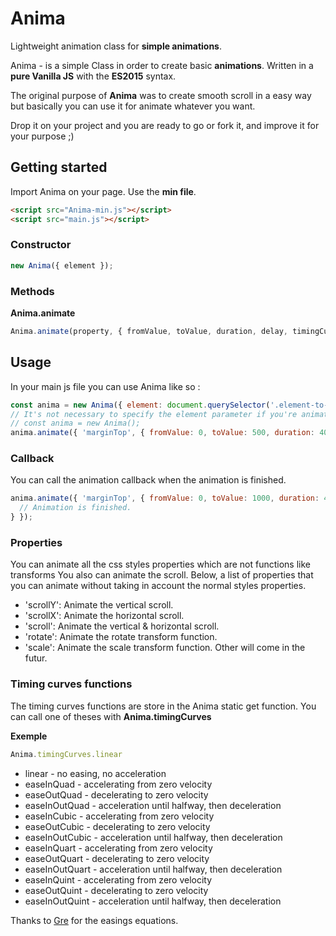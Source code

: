 # Anima
Lightweight animation class for **simple animations**.

Anima - is a simple Class in order to create basic **animations**.
Written in a **pure Vanilla JS** with the **ES2015** syntax.

The original purpose of **Anima** was to create smooth scroll in a easy way but basically you can use it for animate whatever you want.

Drop it on your project and you are ready to go or fork it, and improve it for your purpose ;) 

## Getting started

Import Anima on your page. Use the **min file**.
```html
<script src="Anima-min.js"></script>
<script src="main.js"></script>
```

### Constructor
```javascript
new Anima({ element });
```

### Methods
**Anima.animate**
```javascript
Anima.animate(property, { fromValue, toValue, duration, delay, timingCurve }, callback);
```

## Usage

In your main js file you can use Anima like so :
```javascript
const anima = new Anima({ element: document.querySelector('.element-to-animate') });
// It's not necessary to specify the element parameter if you're animating the scroll. just do :
// const anima = new Anima();
anima.animate({ 'marginTop', { fromValue: 0, toValue: 500, duration: 400, delay: 400, timingCurve: Anima.timingCurves.easeInOutCubic } });
```

### Callback
You can call the animation callback when the animation is finished.
```javascript
anima.animate({ 'marginTop', { fromValue: 0, toValue: 1000, duration: 400, timingCurve: Anima.timingCurves.easeInOutCubic }, () => {
  // Animation is finished.
} });

```

### Properties
You can animate all the css styles properties which are not functions like transforms
You also can animate the scroll.
Below, a list of properties that you can animate without taking in account the normal styles properties.
* 'scrollY': Animate the vertical scroll.
* 'scrollX': Animate the horizontal scroll.
* 'scroll': Animate the vertical & horizontal scroll.
* 'rotate': Animate the rotate transform function.
* 'scale': Animate the scale transform function.
Other will come in the futur.

### Timing curves functions
The timing curves functions are store in the Anima static get function.
You can call one of theses with **Anima.timingCurves**

**Exemple**
```javascript
Anima.timingCurves.linear
```

* linear - no easing, no acceleration
* easeInQuad - accelerating from zero velocity
* easeOutQuad - decelerating to zero velocity
* easeInOutQuad - acceleration until halfway, then deceleration
* easeInCubic - accelerating from zero velocity 
* easeOutCubic - decelerating to zero velocity 
* easeInOutCubic - acceleration until halfway, then deceleration 
* easeInQuart - accelerating from zero velocity 
* easeOutQuart - decelerating to zero velocity 
* easeInOutQuart - acceleration until halfway, then deceleration
* easeInQuint - accelerating from zero velocity
* easeOutQuint - decelerating to zero velocity 
* easeInOutQuint - acceleration until halfway, then deceleration 

Thanks to [Gre](https://gist.github.com/gre) for the easings equations.
